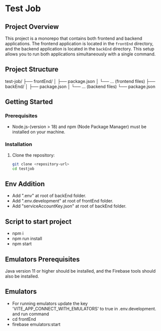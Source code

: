 # Test Job

## Project Overview

This project is a monorepo that contains both frontend and backend applications. The frontend application is located in the `frontEnd` directory, and the backend application is located in the `backEnd` directory. This setup allows you to run both applications simultaneously with a single command.

## Project Structure
test-job/
├── frontEnd/
│ ├── package.json
│ └── ... (frontend files)
├── backEnd/
│ ├── package.json
│ └── ... (backend files)
└── package.json

## Getting Started

### Prerequisites

- Node.js-(version > 18) and npm (Node Package Manager) must be installed on your machine.

### Installation

1. Clone the repository:

   ```bash
   git clone <repository-url>
   cd testjob

## Env Addition
  - Add ".env" at root of backEnd folder.
  - Add ".env.development" at root of frontEnd folder.
  - Add "serviceAccountKey.json" at root of backEnd folder.

## Script to start project
 - npm i 
 - npm run install
 - npm start

## Emulators Prerequisites
Java version 11 or higher should be installed, and the Firebase tools should also be installed.
 
## Emulators
 - For running emulators update the key 'VITE_APP_CONNECT_WITH_EMULATORS' to true in .env.development.
   and run command
 - cd frontEnd
 - firebase emulators:start
 